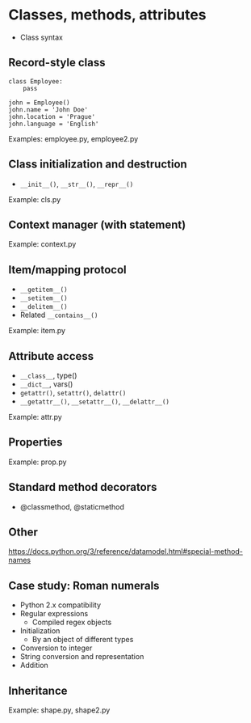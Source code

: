 # Classes, methods, attributes

  * Class syntax

## Record-style class

    class Employee:
        pass

    john = Employee()
    john.name = 'John Doe'
    john.location = 'Prague'
    john.language = 'English'

Examples: employee.py, employee2.py

## Class initialization and destruction

  * `__init__()`, `__str__()`, `__repr__()`

Example: cls.py

## Context manager (with statement)

Example: context.py

## Item/mapping protocol

  * `__getitem__()`
  * `__setitem__()`
  * `__delitem__()`
  * Related `__contains__()`

Example: item.py

## Attribute access

  * `__class__`, type()
  * `__dict__`, vars()
  * `getattr()`, `setattr()`, `delattr()`
  * `__getattr__()`, `__setattr__()`, `__delattr__()`

Example: attr.py

## Properties

Example: prop.py

## Standard method decorators

  * @classmethod, @staticmethod

## Other

https://docs.python.org/3/reference/datamodel.html#special-method-names

## Case study: Roman numerals

  * Python 2.x compatibility
  * Regular expressions
      - Compiled regex objects
  * Initialization
      - By an object of different types
  * Conversion to integer
  * String conversion and representation
  * Addition

## Inheritance

Example: shape.py, shape2.py
